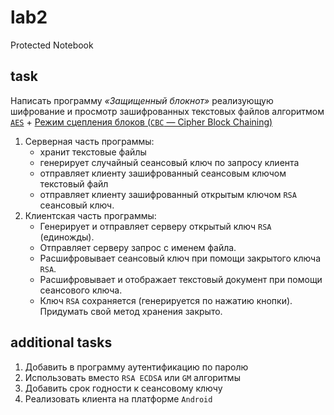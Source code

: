 # lab2
Protected Notebook

## task
Написать программу *«Защищенный блокнот»* реализующую шифрование и просмотр зашифрованных текстовых файлов алгоритмом [`AES`](https://ru.wikipedia.org/wiki/Advanced_Encryption_Standard) + [Режим сцепления блоков (`СВС` — Cipher Block Chaining)](https://ru.wikipedia.org/wiki/%D0%A0%D0%B5%D0%B6%D0%B8%D0%BC_%D1%88%D0%B8%D1%84%D1%80%D0%BE%D0%B2%D0%B0%D0%BD%D0%B8%D1%8F#Cipher_Block_Chaining_.28CBC.29)

1. Серверная часть программы:
	* хранит текстовые файлы
	* генерирует случайный сеансовый ключ по запросу клиента
	* отправляет клиенту зашифрованный сеансовым ключом текстовый файл
	* отправляет клиенту зашифрованный открытым ключом `RSA` сеансовый ключ.
2. Клиентская часть программы:
	* Генерирует и отправляет серверу открытый ключ `RSA` (единожды).
	* Отправляет серверу запрос с именем файла.
	* Расшифровывает сеансовый ключ при помощи закрытого ключа `RSA`.
	* Расшифровывает и отображает текстовый документ при помощи сеансового ключа.
	* Ключ `RSA` сохраняется (генерируется по нажатию кнопки). Придумать свой метод хранения закрыто.

## additional tasks
1. Добавить в программу аутентификацию по паролю
2. Использовать вместо `RSA ECDSA` или `GM` алгоритмы
3. Добавить срок годности к сеансовому ключу
4. Реализовать клиента на платформе `Android`